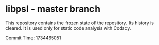 # libpsl - master branch

This repository contains the frozen state of the repository.
Its history is cleared. It is used only for static code
analysis with Codacy.

Commit Time: 1734465051